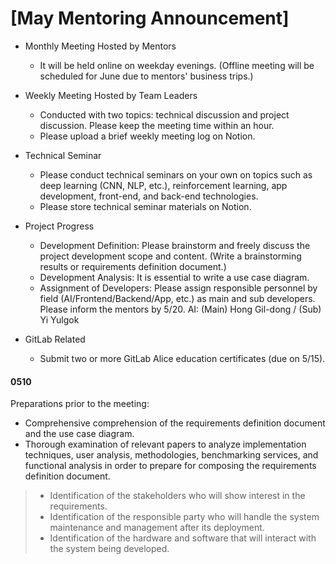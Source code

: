# [May Mentoring Announcement]
- Monthly Meeting Hosted by Mentors
  - It will be held online on weekday evenings. (Offline meeting will be scheduled for June due to mentors' business trips.)
- Weekly Meeting Hosted by Team Leaders
  - Conducted with two topics: technical discussion and project discussion. Please keep the meeting time within an hour.
  - Please upload a brief weekly meeting log on Notion.
- Technical Seminar
  - Please conduct technical seminars on your own on topics such as deep learning (CNN, NLP, etc.), reinforcement learning, app development, front-end, and back-end technologies.
  - Please store technical seminar materials on Notion.
- Project Progress
  -  Development Definition: Please brainstorm and freely discuss the project development scope and content. (Write a brainstorming results or requirements definition document.)
  -  Development Analysis: It is essential to write a use case diagram.
  -  Assignment of Developers: Please assign responsible personnel by field (AI/Frontend/Backend/App, etc.) as main and sub developers. Please inform the mentors by 5/20.
AI: (Main) Hong Gil-dong / (Sub) Yi Yulgok

- GitLab Related
  -  Submit two or more GitLab Alice education certificates (due on 5/15).


#### 0510
Preparations prior to the meeting:
- Comprehensive comprehension of the requirements definition document and the use case diagram.
- Thorough examination of relevant papers to analyze implementation techniques, user analysis, methodologies, benchmarking services, and functional analysis in order to prepare for composing the requirements definition document.

>- Identification of the stakeholders who will show interest in the requirements.
>- Identification of the responsible party who will handle the system maintenance and management after its deployment.
>- Identification of the hardware and software that will interact with the system being developed.
